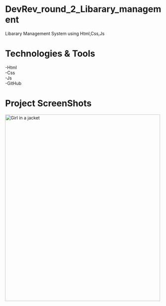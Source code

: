 # DevRev_round_2_Libarary_management
   Libarary Management System using Html,Css,Js
# Technologies & Tools
   -Html</br>
   -Css</br>
   -Js</br>
   -GitHub</br>
# Project ScreenShots
   <img src="C:\Users\Logesh Kumar S\OneDrive\Desktop\projectImages\homepage.png" alt="Girl in a jacket" width="500" height="600">
